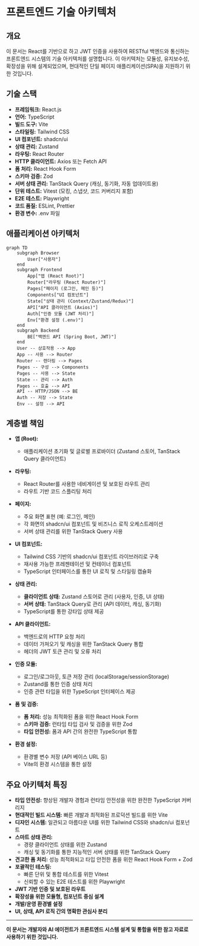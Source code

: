 # 프론트엔드 기술 아키텍처

## 개요
이 문서는 React를 기반으로 하고 JWT 인증을 사용하여 RESTful 백엔드와 통신하는 프론트엔드 시스템의 기술 아키텍처를 설명합니다. 이 아키텍처는 모듈성, 유지보수성, 확장성을 위해 설계되었으며, 현대적인 단일 페이지 애플리케이션(SPA)을 지원하기 위한 것입니다.

## 기술 스택
- **프레임워크:** React.js
- **언어:** TypeScript
- **빌드 도구:** Vite
- **스타일링:** Tailwind CSS
- **UI 컴포넌트:** shadcn/ui
- **상태 관리:** Zustand
- **라우팅:** React Router
- **HTTP 클라이언트:** Axios 또는 Fetch API
- **폼 처리:** React Hook Form
- **스키마 검증:** Zod
- **서버 상태 관리:** TanStack Query (캐싱, 동기화, 자동 업데이트용)
- **단위 테스트:** Vitest (모킹, 스냅샷, 코드 커버리지 포함)
- **E2E 테스트:** Playwright
- **코드 품질:** ESLint, Prettier
- **환경 변수:** .env 파일

## 애플리케이션 아키텍처

```mermaid
graph TD
    subgraph Browser
        User["사용자"]
    end
    subgraph Frontend
        App["앱 (React Root)"]
        Router["라우팅 (React Router)"]
        Pages["페이지 (로그인, 메인 등)"]
        Components["UI 컴포넌트"]
        State["상태 관리 (Context/Zustand/Redux)"]
        API["API 클라이언트 (Axios)"]
        Auth["인증 모듈 (JWT 처리)"]
        Env["환경 설정 (.env)"]
    end
    subgraph Backend
        BE["백엔드 API (Spring Boot, JWT)"]
    end
    User -- 상호작용 --> App
    App -- 사용 --> Router
    Router -- 렌더링 --> Pages
    Pages -- 구성 --> Components
    Pages -- 사용 --> State
    State -- 관리 --> Auth
    Pages -- 호출 --> API
    API -- HTTP/JSON --> BE
    Auth -- 저장 --> State
    Env -- 설정 --> API
```

## 계층별 책임

- **앱 (Root):**
  - 애플리케이션 초기화 및 글로벌 프로바이더 (Zustand 스토어, TanStack Query 클라이언트)

- **라우팅:**
  - React Router를 사용한 네비게이션 및 보호된 라우트 관리
  - 라우트 기반 코드 스플리팅 처리

- **페이지:**
  - 주요 화면 표현 (예: 로그인, 메인)
  - 각 화면의 shadcn/ui 컴포넌트 및 비즈니스 로직 오케스트레이션
  - 서버 상태 관리를 위한 TanStack Query 사용

- **UI 컴포넌트:**
  - Tailwind CSS 기반의 shadcn/ui 컴포넌트 라이브러리로 구축
  - 재사용 가능한 프레젠테이션 및 컨테이너 컴포넌트
  - TypeScript 인터페이스를 통한 UI 로직 및 스타일링 캡슐화

- **상태 관리:**
  - **클라이언트 상태:** Zustand 스토어로 관리 (사용자, 인증, UI 상태)
  - **서버 상태:** TanStack Query로 관리 (API 데이터, 캐싱, 동기화)
  - TypeScript를 통한 강타입 상태 제공

- **API 클라이언트:**
  - 백엔드로의 HTTP 요청 처리
  - 데이터 가져오기 및 캐싱을 위한 TanStack Query 통합
  - 헤더의 JWT 토큰 관리 및 오류 처리

- **인증 모듈:**
  - 로그인/로그아웃, 토큰 저장 관리 (localStorage/sessionStorage)
  - Zustand를 통한 인증 상태 처리
  - 인증 관련 타입을 위한 TypeScript 인터페이스 제공

- **폼 및 검증:**
  - **폼 처리:** 성능 최적화된 폼을 위한 React Hook Form
  - **스키마 검증:** 런타임 타입 검사 및 검증을 위한 Zod
  - **타입 안전성:** 폼과 API 간의 완전한 TypeScript 통합

- **환경 설정:**
  - 환경별 변수 저장 (API 베이스 URL 등)
  - Vite의 환경 시스템을 통한 설정

## 주요 아키텍처 특징
- **타입 안전성:** 향상된 개발자 경험과 런타임 안전성을 위한 완전한 TypeScript 커버리지
- **현대적인 빌드 시스템:** 빠른 개발과 최적화된 프로덕션 빌드를 위한 Vite
- **디자인 시스템:** 일관되고 아름다운 UI를 위한 Tailwind CSS와 shadcn/ui 컴포넌트
- **스마트 상태 관리:** 
  - 경량 클라이언트 상태를 위한 Zustand
  - 캐싱 및 동기화를 통한 지능적인 서버 상태를 위한 TanStack Query
- **견고한 폼 처리:** 성능 최적화되고 타입 안전한 폼을 위한 React Hook Form + Zod
- **포괄적인 테스팅:**
  - 빠른 단위 및 통합 테스트를 위한 Vitest
  - 신뢰할 수 있는 E2E 테스트를 위한 Playwright
- **JWT 기반 인증 및 보호된 라우트**
- **확장성을 위한 모듈형, 컴포넌트 중심 설계**
- **개발/운영 환경별 설정**
- **UI, 상태, API 로직 간의 명확한 관심사 분리**

---

**이 문서는 개발자와 AI 에이전트가 프론트엔드 시스템 설계 및 통합을 위한 참고 자료로 사용하기 위한 것입니다.** 